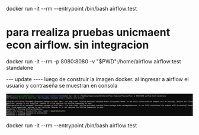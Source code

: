 docker run -it --rm --entrypoint /bin/bash airflow:test


# para rrealiza pruebas unicmaent econ airflow. sin integracion
docker run -it --rm -p 8080:8080 -v "$PWD":/home/airflow airflow:test standalone

--- update ----
luego de construir la imagen docker. al ingresar a airflow el usuario y contraseña se muestran en consola

![alt text](image.png)

docker run -it --rm --entrypoint /bin/bash airflow:test

